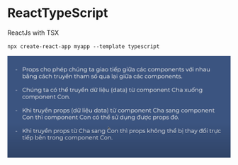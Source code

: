 # ReactTypeScript
ReactJs with TSX


```
npx create-react-app myapp --template typescript
```


![alt text](image.png)